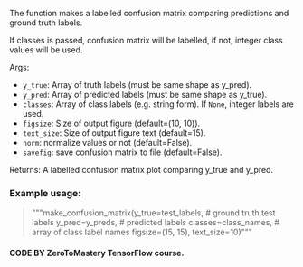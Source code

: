 The function makes a labelled confusion matrix comparing predictions and ground truth labels.
  
If classes is passed, confusion matrix will be labelled, if not, integer class values will be used.

Args:

* `y_true`: Array of truth labels (must be same shape as y_pred).
* `y_pred`: Array of predicted labels (must be same shape as y_true).
* `classes`: Array of class labels (e.g. string form). If `None`, integer labels are used.
* `figsize`: Size of output figure (default=(10, 10)).
* `text_size`: Size of output figure text (default=15).
* `norm`: normalize values or not (default=False).
* `savefig`: save confusion matrix to file (default=False).

Returns: A labelled confusion matrix plot comparing y_true and y_pred.

### Example usage:

> """make_confusion_matrix(y_true=test_labels, # ground truth test labels
                        y_pred=y_preds, # predicted labels
                        classes=class_names, # array of class label names
                        figsize=(15, 15),
                        text_size=10)"""

#### CODE BY ZeroToMastery TensorFlow course.
